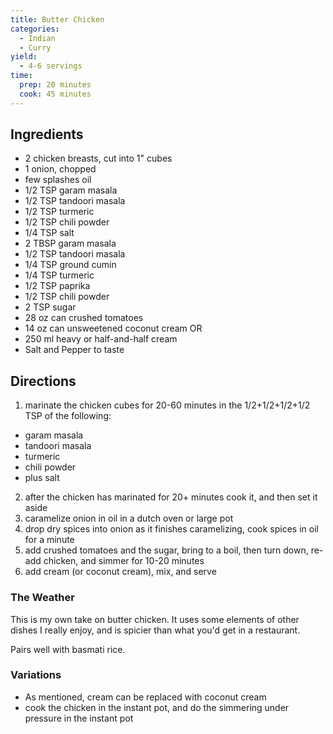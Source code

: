 ```yaml
---
title: Butter Chicken
categories:
  - Indian
  - Curry
yield:
  - 4-6 servings
time:  
  prep: 20 minutes
  cook: 45 minutes
---
```

## Ingredients

* 2 chicken breasts, cut into 1" cubes
* 1 onion, chopped
* few splashes oil
* 1/2 TSP garam masala
* 1/2 TSP tandoori masala
* 1/2 TSP turmeric
* 1/2 TSP chili powder
* 1/4 TSP salt
* 2 TBSP garam masala
* 1/2 TSP tandoori masala
* 1/4 TSP ground cumin
* 1/4 TSP turmeric
* 1/2 TSP paprika
* 1/2 TSP chili powder
* 2 TSP sugar
* 28 oz can crushed tomatoes
* 14 oz can unsweetened coconut cream OR 
* 250 ml heavy or half-and-half cream
* Salt and Pepper to taste

## Directions

1. marinate the chicken cubes for 20-60 minutes in the 1/2+1/2+1/2+1/2 TSP of the following:
  * garam masala
  * tandoori masala
  * turmeric
  * chili powder
  * plus salt
2. after the chicken has marinated for 20+ minutes cook it, and then set it aside
3. caramelize onion in oil in a dutch oven or large pot
4. drop dry spices into onion as it finishes caramelizing, cook spices in oil for a minute
5. add crushed tomatoes and the sugar, bring to a boil, then turn down, re-add chicken, and simmer for 10-20 minutes
6. add cream (or coconut cream), mix, and serve

### The Weather

This is my own take on butter chicken. It uses some elements of other dishes I really enjoy, and is spicier than what you'd get in a restaurant.

Pairs well with basmati rice.

### Variations

* As mentioned, cream can be replaced with coconut cream
* cook the chicken in the instant pot, and do the simmering under pressure in the instant pot
